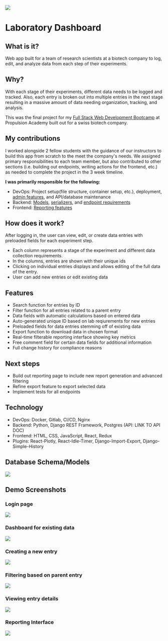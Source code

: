 ![](frontend/src/assets/logo.png)

# Laboratory Dashboard
## What is it?
Web app built for a team of research scientists at a biotech company to log, edit, and analyze data from each step of their experiments.


## Why?
With each stage of their experiments, different data needs to be logged and tracked. Also, each entry is broken out into multiple entries in the next stage resulting in a massive amount of data needing organization, tracking, and analysis.

This was the final project for my [Full Stack Web Development Bootcamp](https://propulsion.academy/full-stack) at Propulsion Academy built out for a swiss biotech company.

## My contributions
I worked alongside 2 fellow students with the guidance of our instructors to build this app from scratch to the meet the company's needs. We assigned primary responsibilities to each team member, but also contributed to other sections (i.e. building out endpoints, writing actions for the frontend, etc.) as needed to complete the project in the 3 week timeline.

**I was primarily responsible for the following:**
- DevOps: Project setup(file structure, container setup, etc.), deployment, [admin features](https://github.com/etsyketsy/finalProject/blob/master/backend/project/project/api/admin.py), and API/database maintenance
- Backend: [Models](https://github.com/etsyketsy/finalProject/tree/master/backend/project/project/api/models), [serializers](https://github.com/etsyketsy/finalProject/tree/master/backend/project/project/api/Serializers), and [endpoint requirements](https://github.com/etsyketsy/finalProject/blob/master/backend/README.md)
- Frontend: [Reporting features](https://github.com/etsyketsy/finalProject/tree/master/frontend/frontend/src/components/Plots)

## How does it work?

After logging in, the user can view, edit, or create data entries with preloaded fields for each experiment step.

- Each column represents a stage of the experiment and different data collection requirements.
- In the columns, entries are shown with their unique ids
- Clicking on individual entries displays and allows editing of the full data of the entry.
- User can add new entries or edit existing data

## Features
 - Search function for entries by ID
 - Filter function for all entries related to a parent entry
 - Data fields with automatic calculations based on entered data
 - Auto-generated unique ID based on lab reqiurements for new entries
 - Preloaded fields for data entries stemming off of existing data
 - Export function to download data in chosen format
 - Real-time filterable reporting interface showing key metrics
 - Free comment field for certain data fields for additional information
 - Full change history for compliance reasons

 ## Next steps
 - Build out reporting page to include new report generation and advanced filtering
 - Refine export feature to export selected data
 - Implement tests for all endpoints

## Technology
- DevOps: Docker, Gitlab, CI/CD, Nginx
- Backend: Python, Django REST Framework, Postgres (API: LINK TO API DOC)
- Frontend: HTML, CSS, JavaScript, React, Redux
- Plugins: React-Plotly, React-Idle-Timer, Django-Import-Export, Django-Simple-History

## Database Schema/Models
![](assets/Models.png)

## Demo Screenshots
### Login page
![](assets/1Login.png)
### Dashboard for existing data
![](assets/2Dashboard.png)
### Creating a new entry
![](assets/3NewEntry.png)
### Filtering based on parent entry
![](assets/4Filtering.png)
### Viewing entry details
![](assets/5EntryDetail.png)
### Reporting Interface
![](assets/6Reporting.png)
